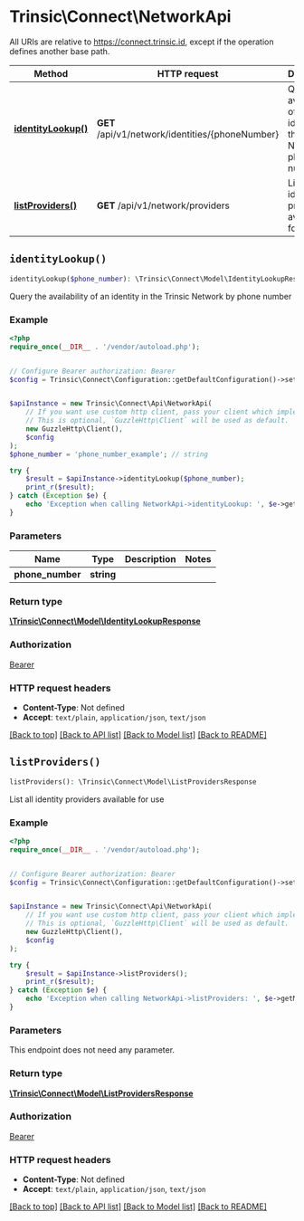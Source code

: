 # Trinsic\Connect\NetworkApi

All URIs are relative to https://connect.trinsic.id, except if the operation defines another base path.

| Method | HTTP request | Description |
| ------------- | ------------- | ------------- |
| [**identityLookup()**](NetworkApi.md#identityLookup) | **GET** /api/v1/network/identities/{phoneNumber} | Query the availability of an identity in the Trinsic Network by phone number |
| [**listProviders()**](NetworkApi.md#listProviders) | **GET** /api/v1/network/providers | List all identity providers available for use |


## `identityLookup()`

```php
identityLookup($phone_number): \Trinsic\Connect\Model\IdentityLookupResponse
```

Query the availability of an identity in the Trinsic Network by phone number

### Example

```php
<?php
require_once(__DIR__ . '/vendor/autoload.php');


// Configure Bearer authorization: Bearer
$config = Trinsic\Connect\Configuration::getDefaultConfiguration()->setAccessToken('YOUR_ACCESS_TOKEN');


$apiInstance = new Trinsic\Connect\Api\NetworkApi(
    // If you want use custom http client, pass your client which implements `GuzzleHttp\ClientInterface`.
    // This is optional, `GuzzleHttp\Client` will be used as default.
    new GuzzleHttp\Client(),
    $config
);
$phone_number = 'phone_number_example'; // string

try {
    $result = $apiInstance->identityLookup($phone_number);
    print_r($result);
} catch (Exception $e) {
    echo 'Exception when calling NetworkApi->identityLookup: ', $e->getMessage(), PHP_EOL;
}
```

### Parameters

| Name | Type | Description  | Notes |
| ------------- | ------------- | ------------- | ------------- |
| **phone_number** | **string**|  | |

### Return type

[**\Trinsic\Connect\Model\IdentityLookupResponse**](../Model/IdentityLookupResponse.md)

### Authorization

[Bearer](../../README.md#Bearer)

### HTTP request headers

- **Content-Type**: Not defined
- **Accept**: `text/plain`, `application/json`, `text/json`

[[Back to top]](#) [[Back to API list]](../../README.md#endpoints)
[[Back to Model list]](../../README.md#models)
[[Back to README]](../../README.md)

## `listProviders()`

```php
listProviders(): \Trinsic\Connect\Model\ListProvidersResponse
```

List all identity providers available for use

### Example

```php
<?php
require_once(__DIR__ . '/vendor/autoload.php');


// Configure Bearer authorization: Bearer
$config = Trinsic\Connect\Configuration::getDefaultConfiguration()->setAccessToken('YOUR_ACCESS_TOKEN');


$apiInstance = new Trinsic\Connect\Api\NetworkApi(
    // If you want use custom http client, pass your client which implements `GuzzleHttp\ClientInterface`.
    // This is optional, `GuzzleHttp\Client` will be used as default.
    new GuzzleHttp\Client(),
    $config
);

try {
    $result = $apiInstance->listProviders();
    print_r($result);
} catch (Exception $e) {
    echo 'Exception when calling NetworkApi->listProviders: ', $e->getMessage(), PHP_EOL;
}
```

### Parameters

This endpoint does not need any parameter.

### Return type

[**\Trinsic\Connect\Model\ListProvidersResponse**](../Model/ListProvidersResponse.md)

### Authorization

[Bearer](../../README.md#Bearer)

### HTTP request headers

- **Content-Type**: Not defined
- **Accept**: `text/plain`, `application/json`, `text/json`

[[Back to top]](#) [[Back to API list]](../../README.md#endpoints)
[[Back to Model list]](../../README.md#models)
[[Back to README]](../../README.md)
